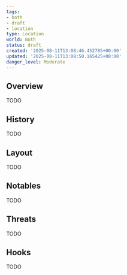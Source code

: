 ```yaml
---
tags:
- both
- draft
- location
type: Location
world: Both
status: draft
created: '2025-08-11T13:08:46.452785+00:00'
updated: '2025-08-11T13:08:50.165425+00:00'
danger_level: Moderate
---
```



## Overview

TODO
## History

TODO
## Layout

TODO
## Notables

TODO
## Threats

TODO
## Hooks

TODO
